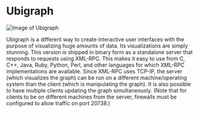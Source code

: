 # Ubigraph

![Image of Ubigraph](http://holsee.github.io/images/exconfeu/erlubi_linked.png)

Ubigraph is a different way to create interactive user interfaces with the purpose of visualizing huge amounts of data. Its visualizations are simply stunning. This version is shipped in binary form as a standalone server that responds to requests using XML-RPC. This makes it easy to use from C, C++, Java, Ruby, Python, Perl, and other languages for which XML-RPC implementations are available. Since XML-RPC uses TCP-IP, the server (which visualizes the graph) can be run on a different machine/operating system than the client (which is manipulating the graph). It is also possible to have multiple clients updating the graph simultaneously. (Note that for clients to be on different machines from the server, firewalls must be configured to allow traffic on port 20738.)


